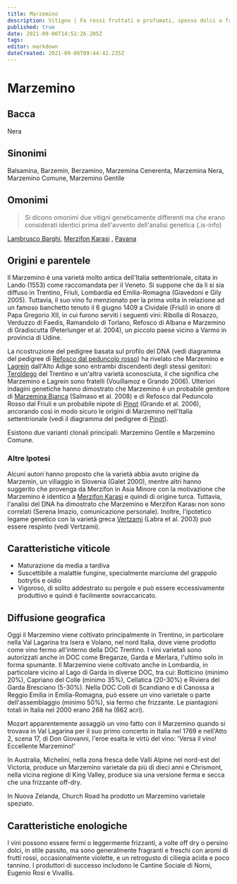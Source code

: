 ```yaml
---
title: Marzemino
description: Vitigno | Fa rossi fruttati e profumati, spesso dolci o frizzanti o entrambi.
published: true
date: 2021-09-06T14:52:26.205Z
tags: 
editor: markdown
dateCreated: 2021-09-06T09:44:42.235Z
---
```


# Marzemino

## Bacca
Nera
## Sinonimi
Balsamina, Barzemin, Berzamino, Marzemina Cenerenta, Marzemina Nera, Marzemino Comune, Marzemino Gentile

## Omonimi
> Si dicono omonimi due vitigni geneticamente differenti ma che erano considerati identici prima dell'avvento dell'analisi genetica
{.is-info}

[Lambrusco Barghi](/vitigni/Italia/lambrusco-barghi), [Merzifon Karasi](/vitigni/merzifon-karasi) , [Pavana](/vitigni/pavana) 

## Origini e parentele
Il Marzemino è una varietà molto antica dell'Italia settentrionale, citata in Lando (1553) come raccomandata per il Veneto. Si suppone che da lì si sia diffuso in Trentino, Friuli, Lombardia ed Emilia-Romagna (Giavedoni e Gily 2005). Tuttavia, il suo vino fu menzionato per la prima volta in relazione ad un famoso banchetto tenuto il 6 giugno 1409 a Cividale (Friuli) in onore di Papa Gregorio XII, in cui furono serviti i seguenti vini: Ribolla di Rosazzo, Verduzzo di Faedis, Ramandolo di Torlano, Refosco di Albana e Marzemino di Gradiscutta (Peterlunger et al. 2004), un piccolo paese vicino a Varmo in provincia di Udine.

La ricostruzione del pedigree basata sul profilo del DNA (vedi diagramma del pedigree di [Refosco dal peduncolo rosso](/vitigni/refosco-dal-peduncolo-rosso)) ha rivelato che Marzemino e [Lagrein](/vitigni/lagrein) dall'Alto Adige sono entrambi discendenti degli stessi genitori: [Teroldego](/vitigni/teroldego) del Trentino e un'altra varietà sconosciuta, il che significa che Marzemino e Lagrein sono fratelli (Vouillamoz e Grando 2006). Ulteriori indagini genetiche hanno dimostrato che Marzemino è un probabile genitore di [Marzemina Bianca](/vitigni/marzemina-bianca) (Salmaso et al. 2008) e di Refosco dal Peduncolo Rosso dal Friuli e un probabile nipote di [Pinot](/vitigni/pinot) (Grando et al. 2006), ancorando così in modo sicuro le origini di Marzemino nell'Italia settentrionale (vedi il diagramma del pedigree di [Pinot](/vitigni/pinot)).

Esistono due varianti clonali principali: Marzemino Gentile e Marzemino Comune.

### Altre Ipotesi

Alcuni autori hanno proposto che la varietà abbia avuto origine da Marzemin, un villaggio in Slovenia (Galet 2000), mentre altri hanno suggerito che provenga da Merzifon in Asia Minore con la motivazione che Marzemino è identico a [Merzifon Karasi](/vitigni/merzifon-karasi) e quindi di origine turca. Tuttavia, l'analisi del DNA ha dimostrato che Marzemino e Merzifon Karası non sono correlati (Serena Imazio, comunicazione personale). Inoltre, l'ipotetico legame genetico con la varietà greca [Vertzami](/vitigni/vertzami) (Labra et al. 2003) può essere respinto (vedi Vertzami).

## Caratteristiche viticole
- Maturazione da media a tardiva
- Suscettibile a malattie fungine, specialmente marciume del grappolo botrytis e oidio 
- Vigoroso, di solito addestrato su pergole e può essere eccessivamente produttivo e quindi è facilmente sovraccaricato.

## Diffusione geografica
Oggi il Marzemino viene coltivato principalmente in Trentino, in particolare nella Val Lagarina tra Isera e Volano, nel nord Italia, dove viene prodotto come vino fermo all'interno della DOC Trentino. I vini varietali sono autorizzati anche in DOC come Breganze, Garda e Merlara, l'ultimo solo in forma spumante. Il Marzemino viene coltivato anche in Lombardia, in particolare vicino al Lago di Garda in diverse DOC, tra cui: Botticino (minimo 20%), Capriano del Colle (minimo 35%), Cellatica (20-30%) e Riviera del Garda Bresciano (5-30%). Nella DOC Colli di Scandiano e di Canossa a Reggio Emilia in Emilia-Romagna, può essere un vino varietale o parte dell'assemblaggio (minimo 50%), sia fermo che frizzante. Le piantagioni totali in Italia nel 2000 erano 268 ha (662 acri).

Mozart apparentemente assaggiò un vino fatto con il Marzemino quando si trovava in Val Lagarina per il suo primo concerto in Italia nel 1769 e nell'Atto 2, scena 17, di Don Giovanni, l'eroe esalta le virtù del vino: 'Versa il vino! Eccellente Marzemino!'

In Australia, Michelini, nella zona fresca delle Valli Alpine nel nord-est del Victoria, produce un Marzemino varietale da più di dieci anni e Chrismont, nella vicina regione di King Valley, produce sia una versione ferma e secca che una frizzante off-dry.

In Nuova Zelanda, Church Road ha prodotto un Marzemino varietale speziato.

## Caratteristiche enologiche
I vini possono essere fermi o leggermente frizzanti, a volte off dry o persino dolci, in stile passito, ma sono generalmente fragranti e freschi con aromi di frutti rossi, occasionalmente violette, e un retrogusto di ciliegia acida e poco tannino. I produttori di successo includono le Cantine Sociale di Norni, Eugenio Rosi e Vivallis.